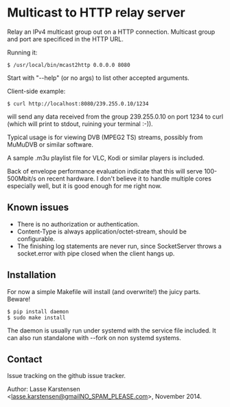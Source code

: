 # Multicast to HTTP relay server

Relay an IPv4 multicast group out on a HTTP connection. Multicast group
and port are specificed in the HTTP URL.

Running it:

    $ /usr/local/bin/mcast2http 0.0.0.0 8080

Start with "--help" (or no args) to list other accepted arguments.

Client-side example:

    $ curl http://localhost:8080/239.255.0.10/1234

will send any data received from the group 239.255.0.10 on port 1234 to
curl (which will print to stdout, ruining your terminal :-)).

Typical usage is for viewing DVB (MPEG2 TS) streams, possibly from MuMuDVB
or similar software.

A sample .m3u playlist file for VLC, Kodi or similar players is included.

Back of envelope performance evaluation indicate that this will serve
100-500Mbit/s on recent hardware. I don't believe it to handle multiple
cores especially well, but it is good enough for me right now.

## Known issues

* There is no authorization or authentication.
* Content-Type is always application/octet-stream, should be configurable.
* The finishing log statements are never run, since SocketServer throws a
socket.error with pipe closed when the client hangs up.


## Installation

For now a simple Makefile will install (and overwrite!) the juicy
parts. Beware!

    $ pip install daemon
    $ sudo make install

The daemon is usually run under systemd with the service file included. It
can also run standalone with --fork on non systemd systems.

## Contact

Issue tracking on the github issue tracker.

Author: Lasse Karstensen <lasse.karstensen@gmailNO_SPAM_PLEASE.com>, November 2014.
